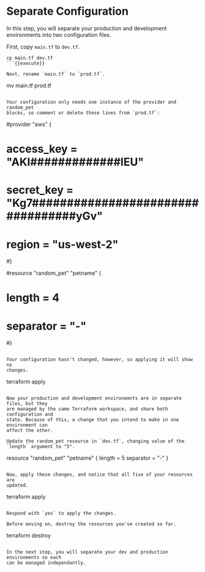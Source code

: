 # Separate Configuration

In this step, you will separate your production and development environments
into two configuration files.

First, copy `main.tf` to `dev.tf`.

```
cp main.tf dev.tf
```{{execute}}

Next, rename `main.tf` to `prod.tf`.

```
mv main.tf prod.tf
```{{execute}}

Your configuration only needs one instance of the provider and random_pet
blocks, so comment or delete these lines from `prod.tf`:

```
#provider "aws" {
#  access_key = "AKI#############IEU"
#  secret_key = "Kg7##################################yGv"
#  region     = "us-west-2"
#}

#resource "random_pet" "petname" {
#  length    = 4
#  separator = "-"
#}
```

Your configuration hasn't changed, however, so applying it will show no
changes.

```
terraform apply
```{{execute}}

Now your production and development environemnts are in separate files, but they
are managed by the same Terraform workspace, and share both configuration and
state. Because of this, a change that you intend to make in one environment can
affect the other.

Update the random_pet resource in `dev.tf`, changing value of the `length` argument to "5".

```
resource "random_pet" "petname" {
  length    = 5
  separator = "-"
}
```

Now, apply these changes, and notice that all five of your resources are
updated.

```
terraform apply
```{{execute}}

Respond with `yes` to apply the changes.

Before moving on, destroy the resources you've created so far.

```
terraform destroy
```{{execute}}

In the next step, you will separate your dev and production environments so each
can be managed independantly.
